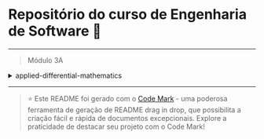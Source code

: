 
# Repositório do curso de Engenharia de Software 🚀
---

> Módulo 3A

<details>

<summary>applied-differential-mathematics</summary>

| Pasta  | Conteúdo                          |
| ------ | --------------------------------- |
| dia_01 | Conjuntos Numéricos               |
| dia_02 | Conceitos e definições de Funções |
| dia_03 | Funções Importantes               |
| dia_04 | Funções Elementares               |
| dia_05 | Noção de Limite de uma Função     |
| dia_06 | Limites Indeterminados            |

</details>

--- 


> ⭐️ Este README foi gerado com o [Code Mark](https://codemark.com.br) - uma poderosa ferramenta de geração de README drag in drop, que possibilita a criação fácil e rápida de documentos excepcionais. Explore a praticidade de destacar seu projeto com o Code Mark!